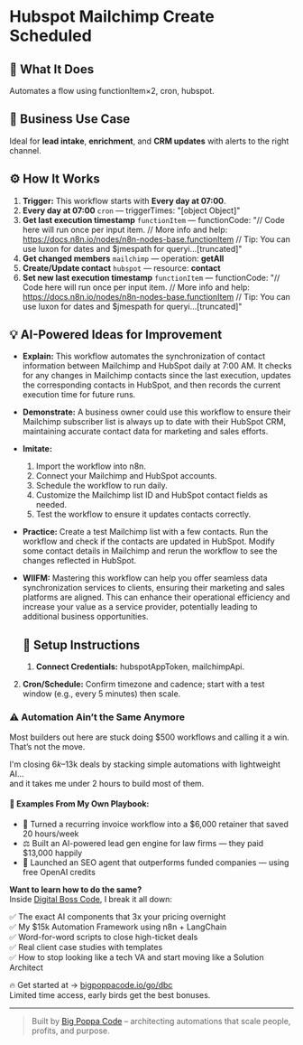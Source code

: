 # Hubspot Mailchimp Create Scheduled
  ## 🚀 What It Does
  Automates a flow using functionItem×2, cron, hubspot.
  
  ## 💼 Business Use Case
  Ideal for **lead intake**, **enrichment**, and **CRM updates** with alerts to the right channel.
  
  ## ⚙️ How It Works
  1. **Trigger:** This workflow starts with **Every day at 07:00**.
  2. **Every day at 07:00** `cron` — triggerTimes: "[object Object]"
3. **Get last execution timestamp** `functionItem` — functionCode: "// Code here will run once per input item.
// More info and help: https://docs.n8n.io/nodes/n8n-nodes-base.functionItem
// Tip: You can use luxon for dates and $jmespath for queryi…[truncated]"
4. **Get changed members** `mailchimp` — operation: **getAll**
5. **Create/Update contact** `hubspot` — resource: **contact**
6. **Set new last execution timestamp** `functionItem` — functionCode: "// Code here will run once per input item.
// More info and help: https://docs.n8n.io/nodes/n8n-nodes-base.functionItem
// Tip: You can use luxon for dates and $jmespath for queryi…[truncated]"
  
  ## 💡 AI-Powered Ideas for Improvement
  - **Explain:** This workflow automates the synchronization of contact information between Mailchimp and HubSpot daily at 7:00 AM. It checks for any changes in Mailchimp contacts since the last execution, updates the corresponding contacts in HubSpot, and then records the current execution time for future runs.

- **Demonstrate:** A business owner could use this workflow to ensure their Mailchimp subscriber list is always up to date with their HubSpot CRM, maintaining accurate contact data for marketing and sales efforts.

- **Imitate:** 
  1. Import the workflow into n8n.
  2. Connect your Mailchimp and HubSpot accounts.
  3. Schedule the workflow to run daily.
  4. Customize the Mailchimp list ID and HubSpot contact fields as needed.
  5. Test the workflow to ensure it updates contacts correctly.

- **Practice:** Create a test Mailchimp list with a few contacts. Run the workflow and check if the contacts are updated in HubSpot. Modify some contact details in Mailchimp and rerun the workflow to see the changes reflected in HubSpot.

- **WIIFM:** Mastering this workflow can help you offer seamless data synchronization services to clients, ensuring their marketing and sales platforms are aligned. This can enhance their operational efficiency and increase your value as a service provider, potentially leading to additional business opportunities.
  
  ## 🔧 Setup Instructions
  1. **Connect Credentials:** hubspotAppToken, mailchimpApi.
2. **Cron/Schedule:** Confirm timezone and cadence; start with a test window (e.g., every 5 minutes) then scale.
  
### ⚠️ Automation Ain’t the Same Anymore

Most builders out here are stuck doing $500 workflows and calling it a win.  
That’s not the move.  

I'm closing $6k–$13k deals by stacking simple automations with lightweight AI...  
and it takes me under 2 hours to build most of them.

#### 🧠 Examples From My Own Playbook:
- 🔁 Turned a recurring invoice workflow into a $6,000 retainer that saved 20 hours/week  
- ⚖️ Built an AI-powered lead gen engine for law firms — they paid $13,000 happily  
- 🚀 Launched an SEO agent that outperforms funded companies — using free OpenAI credits  

**Want to learn how to do the same?**  
Inside [Digital Boss Code](https://bigpoppacode.io/go/dbc), I break it all down:

✅ The exact AI components that 3x your pricing overnight  
✅ My $15k Automation Framework using n8n + LangChain  
✅ Word-for-word scripts to close high-ticket deals  
✅ Real client case studies with templates  
✅ How to stop looking like a tech VA and start moving like a Solution Architect  

🔥 Get started at → [bigpoppacode.io/go/dbc](https://bigpoppacode.io/go/dbc)  
Limited time access, early birds get the best bonuses.

---
> Built by [Big Poppa Code](https://bigpoppacode.io) – architecting automations that scale people, profits, and purpose.
  